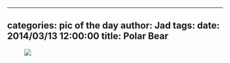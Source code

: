 
---
categories: pic of the day
author: Jad
tags: 
date: 2014/03/13 12:00:00
title: Polar Bear 
---

<figure>
<img src="/img/2014/03/13/img_3857_medium.jpg" />
<figcaption></figcaption>
</figure>
